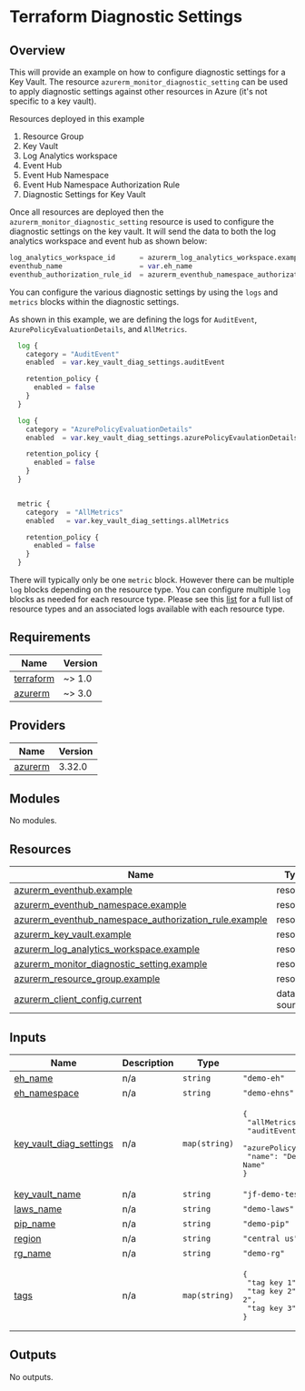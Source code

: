 # Terraform Diagnostic Settings 


## Overview

This will provide an example on how to configure diagnostic settings for a Key Vault.   The resource `azurerm_monitor_diagnostic_setting` can be used to apply diagnostic settings against other resources in Azure (it's not specific to a key vault).

Resources deployed in this example
1. Resource Group
2. Key Vault
3. Log Analytics workspace
4. Event Hub
5. Event Hub Namespace
6. Event Hub Namespace Authorization Rule
7. Diagnostic Settings for Key Vault

Once all resources are deployed then the `azurerm_monitor_diagnostic_setting` resource is used to configure the diagnostic settings on the key vault.  It will send the data to both the log analytics workspace and event hub as shown below:

```terraform
log_analytics_workspace_id      = azurerm_log_analytics_workspace.example.id
eventhub_name                   = var.eh_name
eventhub_authorization_rule_id  = azurerm_eventhub_namespace_authorization_rule.example.id
```


You can configure the various diagnostic settings by using the `logs` and `metrics` blocks within the diagnostic settings.  

As shown in this example, we are defining the logs for `AuditEvent`, `AzurePolicyEvaluationDetails`, and `AllMetrics`. 

```terraform
  log {
    category = "AuditEvent"
    enabled  = var.key_vault_diag_settings.auditEvent

    retention_policy {
      enabled = false
    }
  }

  log {
    category = "AzurePolicyEvaluationDetails"
    enabled  = var.key_vault_diag_settings.azurePolicyEvaulationDetails

    retention_policy {
      enabled = false
    }
  }


  metric {
    category  = "AllMetrics"
    enabled   = var.key_vault_diag_settings.allMetrics

    retention_policy {
      enabled = false
    }
  }
```

There will typically only be one `metric` block.   However there can be multiple `log` blocks depending on the resource type.  You can configure multiple `log` blocks as needed for each resource type.   Please see this [list](https://learn.microsoft.com/en-us/azure/azure-monitor/essentials/resource-logs-categories) for a full list of resource types and an associated logs available with each resource type. 



## Requirements

| Name | Version |
|------|---------|
| <a name="requirement_terraform"></a> [terraform](#requirement\_terraform) | ~> 1.0 |
| <a name="requirement_azurerm"></a> [azurerm](#requirement\_azurerm) | ~> 3.0 |

## Providers

| Name | Version |
|------|---------|
| <a name="provider_azurerm"></a> [azurerm](#provider\_azurerm) | 3.32.0 |

## Modules

No modules.

## Resources

| Name | Type |
|------|------|
| [azurerm_eventhub.example](https://registry.terraform.io/providers/hashicorp/azurerm/latest/docs/resources/eventhub) | resource |
| [azurerm_eventhub_namespace.example](https://registry.terraform.io/providers/hashicorp/azurerm/latest/docs/resources/eventhub_namespace) | resource |
| [azurerm_eventhub_namespace_authorization_rule.example](https://registry.terraform.io/providers/hashicorp/azurerm/latest/docs/resources/eventhub_namespace_authorization_rule) | resource |
| [azurerm_key_vault.example](https://registry.terraform.io/providers/hashicorp/azurerm/latest/docs/resources/key_vault) | resource |
| [azurerm_log_analytics_workspace.example](https://registry.terraform.io/providers/hashicorp/azurerm/latest/docs/resources/log_analytics_workspace) | resource |
| [azurerm_monitor_diagnostic_setting.example](https://registry.terraform.io/providers/hashicorp/azurerm/latest/docs/resources/monitor_diagnostic_setting) | resource |
| [azurerm_resource_group.example](https://registry.terraform.io/providers/hashicorp/azurerm/latest/docs/resources/resource_group) | resource |
| [azurerm_client_config.current](https://registry.terraform.io/providers/hashicorp/azurerm/latest/docs/data-sources/client_config) | data source |

## Inputs

| Name | Description | Type | Default | Required |
|------|-------------|------|---------|:--------:|
| <a name="input_eh_name"></a> [eh\_name](#input\_eh\_name) | n/a | `string` | `"demo-eh"` | no |
| <a name="input_eh_namespace"></a> [eh\_namespace](#input\_eh\_namespace) | n/a | `string` | `"demo-ehns"` | no |
| <a name="input_key_vault_diag_settings"></a> [key\_vault\_diag\_settings](#input\_key\_vault\_diag\_settings) | n/a | `map(string)` | <pre>{<br>  "allMetrics": "false",<br>  "auditEvent": "true",<br>  "azurePolicyEvaulationDetails": "true",<br>  "name": "Demo Diag Settings Name"<br>}</pre> | no |
| <a name="input_key_vault_name"></a> [key\_vault\_name](#input\_key\_vault\_name) | n/a | `string` | `"jf-demo-test-vault"` | no |
| <a name="input_laws_name"></a> [laws\_name](#input\_laws\_name) | n/a | `string` | `"demo-laws"` | no |
| <a name="input_pip_name"></a> [pip\_name](#input\_pip\_name) | n/a | `string` | `"demo-pip"` | no |
| <a name="input_region"></a> [region](#input\_region) | n/a | `string` | `"central us"` | no |
| <a name="input_rg_name"></a> [rg\_name](#input\_rg\_name) | n/a | `string` | `"demo-rg"` | no |
| <a name="input_tags"></a> [tags](#input\_tags) | n/a | `map(string)` | <pre>{<br>  "tag key 1": "tag value 1",<br>  "tag key 2": "tag value 2",<br>  "tag key 3": "tag value 3"<br>}</pre> | no |

## Outputs

No outputs.
